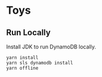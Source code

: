 # Toys

## Run Locally
Install JDK to run DynamoDB locally.

```
yarn install
yarn sls dynamodb install
yarn offline
```

